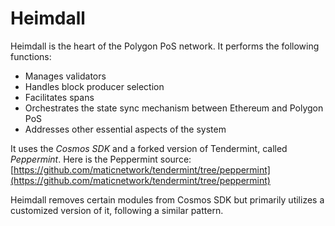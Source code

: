 # Heimdall

Heimdall is the heart of the Polygon PoS network. It performs the following functions:

- Manages validators
- Handles block producer selection
- Facilitates spans
- Orchestrates the state sync mechanism between Ethereum and Polygon PoS
- Addresses other essential aspects of the system

It uses the *Cosmos SDK* and a forked version of Tendermint, called *Peppermint*. Here is the Peppermint source: [https://github.com/maticnetwork/tendermint/tree/peppermint](https://github.com/maticnetwork/tendermint/tree/peppermint)

Heimdall removes certain modules from Cosmos SDK but primarily utilizes a customized version of it, following a similar pattern.
